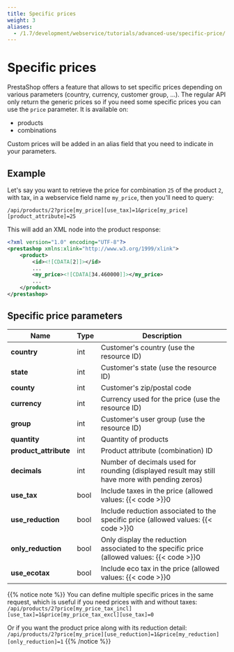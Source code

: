 ```yaml
---
title: Specific prices
weight: 3
aliases:
  - /1.7/development/webservice/tutorials/advanced-use/specific-price/
---
```


# Specific prices

PrestaShop offers a feature that allows to set specific prices depending on various parameters (country, currency, customer group, ...). The regular API only return the generic prices so if you need some specific prices you can use the `price` parameter. It is available on:

- products
- combinations

Custom prices will be added in an alias field that you need to indicate in your parameters.

## Example

Let's say you want to retrieve the price for combination `25` of the product `2`, with tax, in a webservice field name `my_price`, then you'll need to query:

`/api/products/2?price[my_price][use_tax]=1&price[my_price][product_attribute]=25`

This will add an XML node into the product response:

```xml
<?xml version="1.0" encoding="UTF-8"?>
<prestashop xmlns:xlink="http://www.w3.org/1999/xlink">
    <product>
        <id><![CDATA[2]]></id>
        ...
        <my_price><![CDATA[34.460000]]></my_price>
        ...
    </product>
</prestashop>
```

## Specific price parameters

| Name | Type | Description |
|------|------|-------------|
| **country** | int | Customer's country (use the resource ID) |
| **state** | int | Customer's state (use the resource ID) |
| **county** | int | Customer's zip/postal code |
| **currency** | int | Currency used for the price (use the resource ID) |
| **group** | int | Customer's user group (use the resource ID) |
| **quantity** | int | Quantity of products |
| **product_attribute** | int | Product attribute (combination) ID |
| **decimals** | int | Number of decimals used for rounding (displayed result may still have more with pending zeros) |
| **use_tax** | bool | Include taxes in the price (allowed values: {{< code >}}0|1{{< /code >}}) |
| **use_reduction** | bool | Include reduction associated to the specific price (allowed values: {{< code >}}0|1{{< /code >}}) |
| **only_reduction** | bool | Only display the reduction associated to the specific price (allowed values: {{< code >}}0|1{{< /code >}}) |
| **use_ecotax** | bool | Include eco tax in the price (allowed values: {{< code >}}0|1{{< /code >}}) |

{{% notice note %}}
You can define multiple specific prices in the same request, which is useful if you need prices with and without taxes: `/api/products/2?price[my_price_tax_incl][use_tax]=1&price[my_price_tax_excl][use_tax]=0`

Or if you want the product price along with its reduction detail: `/api/products/2?price[my_price][use_reduction]=1&price[my_reduction][only_reduction]=1`
{{% /notice %}}
